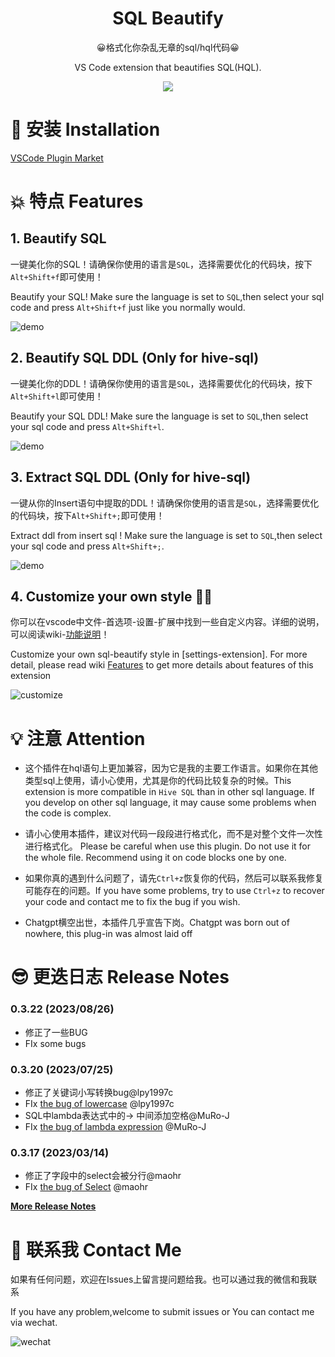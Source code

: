<h1 align="center">
 SQL Beautify
</h1>

<p align="center">
  😀格式化你杂乱无章的sql/hql代码😀
  
</p>
<p align="center">
  VS Code extension that beautifies SQL(HQL).
  
</p>

<div align=center>
<img  src="https://clarkyu1993.coding.net/p/tuku/shared-depot/pic/git/raw/master/demo.gif"/>
</div>


# 📸 安装 Installation 
[VSCode Plugin Market](https://marketplace.visualstudio.com/items?itemName=clarkyu.vscode-sql-beautify)


# 💥 特点 Features 

## 1. Beautify SQL

一键美化你的SQL！请确保你使用的语言是`SQL`，选择需要优化的代码块，按下`Alt+Shift+f`即可使用！ 

Beautify your SQL!  Make sure the language is set to `SQL`,then select your sql code and press `Alt+Shift+f` just like you normally would.

![demo](https://clarkyu1993.coding.net/p/tuku/shared-depot/pic/git/raw/master/demo.gif)

## 2. Beautify SQL DDL (Only for hive-sql)

一键美化你的DDL！请确保你使用的语言是`SQL`，选择需要优化的代码块，按下`Alt+Shift+l`即可使用！ 

Beautify your SQL DDL!  Make sure the language is set to `SQL`,then select your sql code and press `Alt+Shift+l`.

![demo](https://clarkyu1993.coding.net/p/tuku/shared-depot/pic/git/raw/master/demo2.gif)

## 3. Extract SQL DDL (Only for hive-sql)

一键从你的Insert语句中提取的DDL！请确保你使用的语言是`SQL`，选择需要优化的代码块，按下`Alt+Shift+;`即可使用！ 

Extract ddl from insert sql !  Make sure the language is set to `SQL`,then select your sql code and press `Alt+Shift+;`.

![demo](https://clarkyu1993.coding.net/p/tuku/shared-depot/pic/git/raw/master/demo3.gif)

## 4. Customize your own style 🐱‍🏍
你可以在vscode中文件-首选项-设置-扩展中找到一些自定义内容。详细的说明，可以阅读wiki-[功能说明](https://github.com/clarkyu2016/sql-beautify/wiki/%E5%8A%9F%E8%83%BD%E8%AF%B4%E6%98%8E-Features)！

Customize your own sql-beautify style in [settings-extension]. For more detail, please read wiki [Features](https://github.com/clarkyu2016/sql-beautify/wiki/%E5%8A%9F%E8%83%BD%E8%AF%B4%E6%98%8E-Features) to get more details about features of this extension

![customize](https://clarkyu1993.coding.net/p/tuku/shared-depot/pic/git/raw/master/customize.png)



# 💡 注意 Attention

* 这个插件在hql语句上更加兼容，因为它是我的主要工作语言。如果你在其他类型sql上使用，请小心使用，尤其是你的代码比较复杂的时候。This extension is more compatible in `Hive SQL` than in other sql language. If you develop on other sql language, it may cause some problems when the code is complex.

* 请小心使用本插件，建议对代码一段段进行格式化，而不是对整个文件一次性进行格式化。
Please be careful when use this plugin. Do not use it for the whole file. Recommend using it on code blocks one by one.

* 如果你真的遇到什么问题了，请先`Ctrl+z`恢复你的代码，然后可以联系我修复可能存在的问题。If you have some problems, try to use `Ctrl+z` to recover your code and contact me to fix the bug if you wish.

* Chatgpt横空出世，本插件几乎宣告下岗。Chatgpt was born out of nowhere, this plug-in was almost laid off

# 😎 更迭日志 Release Notes
### 0.3.22 (2023/08/26)
* 修正了一些BUG
* FIx some bugs

### 0.3.20 (2023/07/25)
* 修正了关键词小写转换bug@lpy1997c
* FIx [the bug of lowercase](https://github.com/clarkyu2016/sql-beautify/issues/47) @lpy1997c
* SQL中lambda表达式中的-> 中间添加空格@MuRo-J
* FIx [the bug of lambda expression](https://github.com/clarkyu2016/sql-beautify/issues/51) @MuRo-J

### 0.3.17 (2023/03/14)
* 修正了字段中的select会被分行@maohr
* FIx [the bug of Select](https://github.com/clarkyu2016/sql-beautify/issues/49) @maohr


 [**More Release Notes**](https://github.com/clarkyu2016/sql-beautify/blob/main/CHANGELOG.md)

# 🎅 联系我 Contact Me

如果有任何问题，欢迎在Issues上留言提问题给我。也可以通过我的微信和我联系

If you have any problem,welcome to submit issues or You can contact me via wechat.

![wechat](https://clarkyu1993.coding.net/p/tuku/shared-depot/pic/git/raw/master/wechat.jpg)

